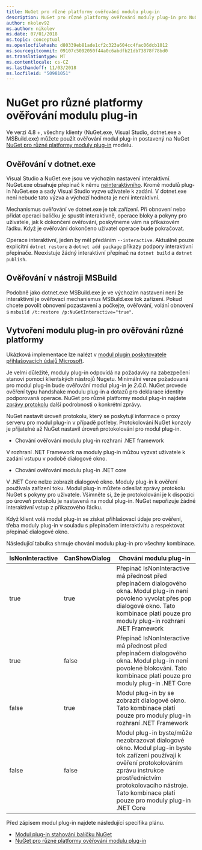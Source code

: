 ```yaml
---
title: NuGet pro různé platformy ověřování modulu plug-in
description: NuGet pro různé platformy ověřování moduly plug-in pro NuGet.exe, dotnet.exe, msbuild.exe a sady Visual Studio
author: nkolev92
ms.author: nikolev
ms.date: 07/01/2018
ms.topic: conceptual
ms.openlocfilehash: d80339eb81ade1cf2c323a604cc4fac06dcb1012
ms.sourcegitcommit: 09107c5092050f44a0c6abdfb21db73878f78bd0
ms.translationtype: MT
ms.contentlocale: cs-CZ
ms.lasthandoff: 11/03/2018
ms.locfileid: "50981051"
---
```

# <a name="nuget-cross-platform-authentication-plugin"></a>NuGet pro různé platformy ověřování modulu plug-in

Ve verzi 4.8 +, všechny klienty (NuGet.exe, Visual Studio, dotnet.exe a MSBuild.exe) můžete použít ověřování modul plug-in postavený na NuGet [NuGet pro různé platformy moduly plug-in](NuGet-Cross-Platform-Plugins.md) modelu.

## <a name="authentication-in-dotnetexe"></a>Ověřování v dotnet.exe

Visual Studio a NuGet.exe jsou ve výchozím nastavení interaktivní. NuGet.exe obsahuje přepínač k němu [neinteraktivního](../../tools/nuget-exe-CLI-Reference.md).
Kromě modulů plug-in NuGet.exe a sady Visual Studio vyzve uživatele k zadání.
V dotnet.exe není nebude tato výzva a výchozí hodnota je není interaktivní.

Mechanismus ověřování ve dotnet.exe je tok zařízení. Při obnovení nebo přidat operaci balíčku je spustit interaktivně, operace bloky a pokyny pro uživatele, jak k dokončení ověřování, poskytneme vám na příkazovém řádku.
Když je ověřování dokončeno uživatel operace bude pokračovat.

Operace interaktivní, jeden by měl předáním `--interactive`.
Aktuálně pouze explicitní `dotnet restore` a `dotnet add package` příkazy podpory interaktivní přepínače.
Neexistuje žádný interaktivní přepínač na `dotnet build` a `dotnet publish`.

## <a name="authentication-in-msbuild"></a>Ověřování v nástroji MSBuild

Podobně jako dotnet.exe MSBuild.exe je ve výchozím nastavení není že interaktivní je ověřovací mechanismus MSBuild.exe tok zařízení.
Pokud chcete povolit obnovení pozastavení a počkejte, ověřování, volání obnovení s `msbuild /t:restore /p:NuGetInteractive="true"`.

## <a name="creating-a-cross-platform-authentication-plugin"></a>Vytvoření modulu plug-in pro ověřování různé platformy

Ukázková implementace lze nalézt v [modul plugin poskytovatele přihlašovacích údajů Microsoft](https://github.com/Microsoft/artifacts-credprovider).

Je velmi důležité, moduly plug-in odpovídá na požadavky na zabezpečení stanoví pomocí klientských nástrojů Nugetu.
Minimální verze požadovaná pro modul plug-in bude ověřování modul plug-in je *2.0.0*.
NuGet provede ověření typu handshake modulu plug-in a dotazů pro deklarace identity podporovaná operace.
NuGet pro různé platformy modul plug-in najdete [zprávy protokolu](NuGet-Cross-Platform-Plugins.md#protocol-messages-index) další podrobnosti o konkrétní zprávy.

NuGet nastavit úroveň protokolu, který se poskytují informace o proxy serveru pro modul plug-in v případě potřeby.
Protokolování NuGet konzoly je přijatelné až NuGet nastavil úroveň protokolování pro modul plug-in.

- Chování ověřování modulu plug-in rozhraní .NET framework

V rozhraní .NET Framework na moduly plug-in můžou vyzvat uživatele k zadání vstupu v podobě dialogové okno.

- Chování ověřování modulu plug-in .NET core

V .NET Core nelze zobrazit dialogové okno. Moduly plug-in k ověření používala zařízení toku.
Modul plug-in můžete odesílat zprávy protokolu NuGet s pokyny pro uživatele.
Všimněte si, že je protokolování je k dispozici po úroveň protokolu je nastavená na modul plug-in.
NuGet nepořizuje žádné interaktivní vstup z příkazového řádku.

Když klient volá modul plug-in se získat přihlašovací údaje pro ověření, třeba moduly plug-in v souladu s přepínačem interaktivitu a respektovat přepínač dialogové okno. 

Následující tabulka shrnuje chování modulu plug-in pro všechny kombinace.

| IsNonInteractive | CanShowDialog | Chování modulu plug-in |
| ---------------- | ------------- | --------------- |
| true | true | Přepínač IsNonInteractive má přednost před přepínačem dialogového okna. Modul plug-in není povoleno vyvolat přes pop dialogové okno. Tato kombinace platí pouze pro moduly plug-in rozhraní .NET Framework |
| true | false | Přepínač IsNonInteractive má přednost před přepínačem dialogového okna. Modul plug-in není povolené blokování. Tato kombinace platí pouze pro moduly plug-in .NET Core |
| false | true | Modul plug-in by se zobrazit dialogové okno. Tato kombinace platí pouze pro moduly plug-in rozhraní .NET Framework |
| false | false | Modul plug-in byste/může nezobrazovat dialogové okno. Modul plug-in byste tok zařízení používají k ověření protokolováním zprávu instrukce prostřednictvím protokolovacího nástroje. Tato kombinace platí pouze pro moduly plug-in .NET Core |

Před zápisem modul plug-in najdete následující specifika plánu.

- [Modul plug-in stahování balíčku NuGet](https://github.com/NuGet/Home/wiki/NuGet-Package-Download-Plugin)
- [NuGet pro různé platformy ověřování modulu plug-in](https://github.com/NuGet/Home/wiki/NuGet-cross-plat-authentication-plugin)

